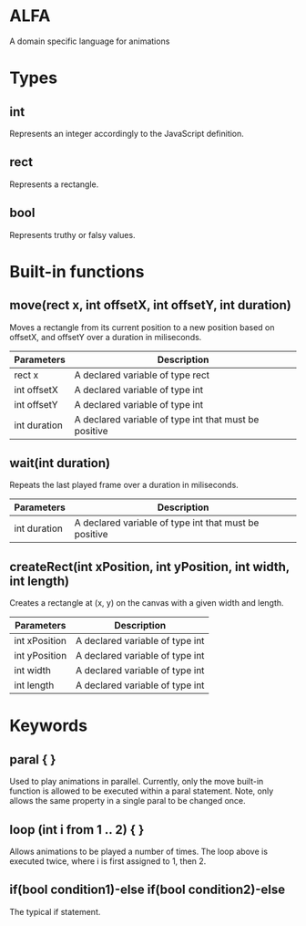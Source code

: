 # ALFA
A domain specific language for animations

# Types
## int
Represents an integer accordingly to the JavaScript definition.

## rect
Represents a rectangle.

## bool
Represents truthy or falsy values.

# Built-in functions
## move(rect x, int offsetX, int offsetY, int duration)
Moves a rectangle from its current position to a new position based on offsetX, and offsetY over a duration in miliseconds.

| Parameters | Description |
| ----------- | ----------- |
| rect x | A declared variable of type rect |
| int offsetX | A declared variable of type int |
| int offsetY | A declared variable of type int |
| int duration | A declared variable of type int that must be positive |

## wait(int duration)
Repeats the last played frame over a duration in miliseconds.

| Parameters | Description |
| ----------- | ----------- |
| int duration | A declared variable of type int that must be positive |


## createRect(int xPosition, int yPosition, int width, int length)
Creates a rectangle at (x, y) on the canvas with a given width and length.

| Parameters | Description |
| ----------- | ----------- |
| int xPosition | A declared variable of type int |
| int yPosition | A declared variable of type int |
| int width | A declared variable of type int |
| int length | A declared variable of type int |

# Keywords
## paral { }
Used to play animations in parallel. Currently, only the move built-in function is allowed to be executed within a paral statement. 
Note, only allows the same property in a single paral to be changed once.

## loop (int i from 1 .. 2) { }
Allows animations to be played a number of times.
The loop above is executed twice, where i is first assigned to 1, then 2.

## if(bool condition1)-else if(bool condition2)-else
The typical if statement.
